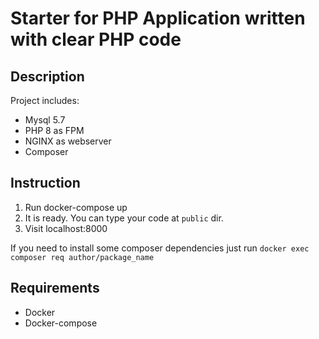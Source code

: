 # Starter for PHP Application written with clear PHP code

## Description

Project includes:

- Mysql 5.7
- PHP 8 as FPM
- NGINX as webserver
- Composer

## Instruction

1. Run docker-compose up
2. It is ready. You can type your code at `public` dir.
3. Visit localhost:8000

If you need to install some composer dependencies just run `docker exec composer req author/package_name`

## Requirements

- Docker
- Docker-compose
